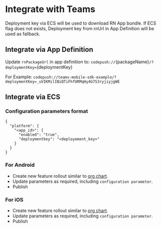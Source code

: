 # Integrate with Teams
Deployment key via ECS will be used to download RN App bundle. If ECS flag does not exists, Deployment key from rnUrl in App Definition will be used as fallback.

## Integrate via App Definition
Update `rnPackageUrl` in app definition to:
`codepush://`{packageName}`/?deploymentKey=`{deploymentKey}

For Example:
```codepush://teams-mobile-sdk-example/?deploymentKey=_uVIKMilIBiQTiFhfURMqHy4G7S3ryjiyjgWE```

## Integrate via ECS
### Configuration parameters format
```
{
  "platform": {
    "<app_id>": {
      "enabled": "true",
      "deploymentkey": "<deployement_key>"
    }
  }
}
```

### For Android
* Create new feature rollout similar to [org chart](https://ecs.skype.com/?page=ExperimentPage&type=Rollout&id=26471).
* Update parameters as required, including `configuration parameter`.
* Publish

### For iOS
* Create new feature rollout similar to [org chart](https://ecs.skype.com/?page=ExperimentPage&type=Rollout&id=27106).
* Update parameters as required, including `configuration parameter`.
* Publish
